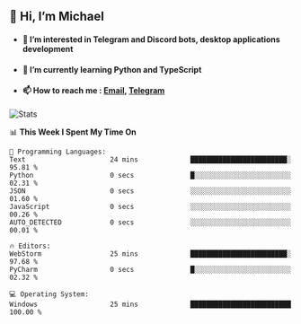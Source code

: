 ## 👋 Hi, I’m Michael
- #### 👀 I’m interested in Telegram and Discord bots, desktop applications development
- #### 🌱 I’m currently learning Python and TypeScript
- #### 📫 How to reach me : [Email](mailto:misha@kurapov.ru), [Telegram](https://t.me/mickr7)

![Stats](https://github-readme-stats.vercel.app/api?username=krpff&show_icons=true&theme=github_dark&hide_border=true&hide=issues&count_private=true&layout=compact)


<!--START_SECTION:waka-->
📊 **This Week I Spent My Time On** 

```text
💬 Programming Languages: 
Text                     24 mins             ████████████████████████░   95.81 % 
Python                   0 secs              █░░░░░░░░░░░░░░░░░░░░░░░░   02.31 % 
JSON                     0 secs              ░░░░░░░░░░░░░░░░░░░░░░░░░   01.60 % 
JavaScript               0 secs              ░░░░░░░░░░░░░░░░░░░░░░░░░   00.26 % 
AUTO_DETECTED            0 secs              ░░░░░░░░░░░░░░░░░░░░░░░░░   00.01 % 

🔥 Editors: 
WebStorm                 25 mins             ████████████████████████░   97.68 % 
PyCharm                  0 secs              █░░░░░░░░░░░░░░░░░░░░░░░░   02.32 % 

💻 Operating System: 
Windows                  25 mins             █████████████████████████   100.00 % 
```


<!--END_SECTION:waka-->
